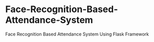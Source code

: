 # Face-Recognition-Based-Attendance-System
Face Recognition Based  Attendance System Using Flask Framework

